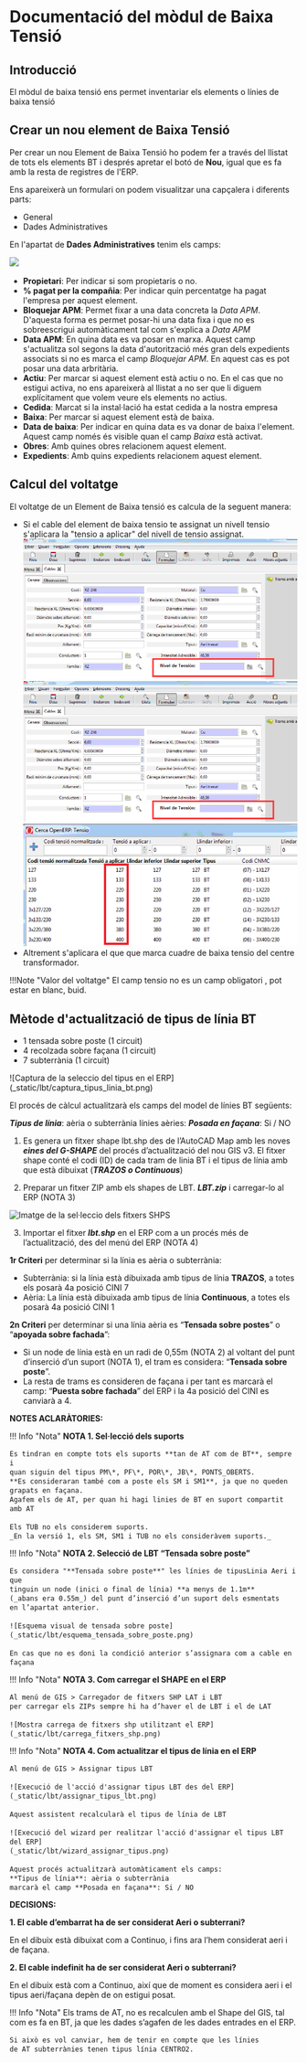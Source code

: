 # Documentació del mòdul de Baixa Tensió

## Introducció

El mòdul de baixa tensió ens permet inventariar els elements o línies de baixa
tensió

## Crear un nou element de Baixa Tensió

Per crear un nou Element de Baixa Tensió ho podem fer a través del llistat de
tots els elements BT i després apretar el botó de **Nou**, igual que es fa amb
la resta de registres de l'ERP.

Ens apareixerà un formulari on podem visualitzar una capçalera i diferents
parts:

  * General
  * Dades Administratives

En l'apartat de **Dades Administratives** tenim els camps:

![](_static/lbt/formulari_administratiu.png)

  * **Propietari**: Per indicar si som propietaris o no.
  * **% pagat per la compañia**: Per indicar quin percentatge ha pagat l'empresa
    per aquest element.
  * **Bloquejar APM**: Permet fixar a una data concreta la *Data APM*. D'aquesta
    forma es permet posar-hi una data fixa i que no es sobreescrigui
    automàticament tal com s'explica a *Data APM*
  * **Data APM**: En quina data es va posar en marxa. Aquest camp
    s'actualitza sol segons la data d'autorització més gran dels expedients
    associats si no es marca el camp *Bloquejar APM*. En aquest cas es pot posar
    una data arbritària.
  * **Actiu**: Per marcar si aquest element està actiu o no. En el cas que no
    estigui activa, no ens apareixerà al llistat a no ser que li diguem
    explícitament que volem veure els elements no actius.
  * **Cedida**: Marcat si la instal·lació ha estat cedida a la nostra empresa
  * **Baixa**: Per marcar si aquest element està de baixa.
  * **Data de baixa**: Per indicar en quina data es va donar de baixa l'element.
    Aquest camp només és visible quan el camp *Baixa* està activat.
  * **Obres**: Amb quines obres relacionem aquest element.
  * **Expedients**: Amb quins expedients relacionem aquest element.

## Calcul del voltatge

El voltatge de un Element de Baixa tensió es calcula de la seguent manera:

- Si el cable del element de baixa tensio te assignat un nivell tensio 
s'aplicara la "tensio a aplicar" del nivell de tensio assignat.
  ![Voltatge LBT](_static/lbt/bt_nivell_tensio.png)
  ![Nivell tensio cable](_static/lbt/bt_nivell_tensio.png)
  ![Tensio a aplicar](_static/lbt/tensio_aplicar.png)
- Altrement s'aplicara el que que marca cuadre de baixa tensio del centre transformador.

!!!Note "Valor del voltatge"
    El camp tensio no es un camp obligatori , pot estar en blanc, buid.
   
## Mètode d'actualització de tipus de línia BT

* 1 tensada sobre poste (1 circuit)
* 4 recolzada sobre façana (1 circuit)
* 7 subterrània (1 circuit)


![Captura de la seleccio del tipus en el ERP]
(_static/lbt/captura_tipus_linia_bt.png)


El procés de càlcul actualitzarà els camps del model de línies BT següents:

**_Tipus de línia_**: aèria o subterrània
línies aèries: **_Posada en façana_**: Si / NO


1. Es genera un fitxer shape lbt.shp des de l’AutoCAD Map amb les noves
   **_eines del G-SHAPE_** del procés d’actualització del nou GIS v3.
   El fitxer shape conté el codi (ID) de cada tram de linia BT i el
   tipus de línia amb que està dibuixat (**_TRAZOS o Continuous_**)

2. Preparar un fitxer ZIP amb els shapes de LBT. **_LBT.zip_**
   i carregar-lo al ERP (NOTA 3)


![Imatge de la sel·leccio dels fitxers SHPS](_static/lbt/fitxers_shps_lbt.png)


3. Importar el fitxer **_lbt.shp_** en el ERP com a un procés
   més de l’actualització, des del menú del ERP (NOTA 4)


**1r Criteri** per determinar si la línia es aèria o subterrània:

* Subterrània: si la línia està dibuixada amb tipus de línia **TRAZOS**,
  a totes els posarà 4a posició CINI 7
* Aèria: La línia està dibuixada amb tipus de línia **Continuous**,
  a totes els posarà 4a posició CINI 1


**2n Criteri** per determinar si una línia aèria es
“**Tensada sobre postes**” o “**apoyada sobre fachada**”:

* Si un node de línia està en un radi de 0,55m (NOTA 2) al voltant del punt
  d’inserció d’un suport (NOTA 1), el tram es considera:
  “**Tensada sobre poste**”.
* La resta de trams es consideren de façana i per tant es marcarà
  el camp: “**Puesta sobre fachada**” del ERP i la 4a posició
  del CINI es canviarà a 4.


**NOTES ACLARÀTORIES:**

!!! Info "Nota"
    **NOTA 1. Sel·lecció dels suports**

    Es tindran en compte tots els suports **tan de AT com de BT**, sempre i
    quan siguin del tipus PM\*, PF\*, POR\*, JB\*, PONTS_OBERTS.
    **Es consideraran també com a poste els SM i SM1**, ja que no queden
    grapats en façana.
    Agafem els de AT, per quan hi hagi linies de BT en suport compartit amb AT

    Els TUB no els considerem suports.
    _En la versió 1, els SM, SM1 i TUB no els consideràvem suports._

!!! Info "Nota"
    **NOTA 2. Selecció de LBT “Tensada sobre poste”**

    Es considera "**Tensada sobre poste**" les línies de tipusLinia Aeri i que
    tinguin un node (inici o final de línia) **a menys de 1.1m**
    (_abans era 0.55m_) del punt d’inserció d’un suport dels esmentats
    en l’apartat anterior.

    ![Esquema visual de tensada sobre poste]
    (_static/lbt/esquema_tensada_sobre_poste.png)

    En cas que no es doni la condició anterior s’assignara com a cable en façana

!!! Info "Nota"
    **NOTA 3. Com carregar el SHAPE en el ERP**

    Al menú de GIS > Carregador de fitxers SHP LAT i LBT
    per carregar els ZIPs sempre hi ha d’haver el de LBT i el de LAT

    ![Mostra carrega de fitxers shp utilitzant el ERP]
    (_static/lbt/carrega_fitxers_shp.png)

!!! Info "Nota"
    **NOTA 4. Com actualitzar el tipus de línia en el ERP**

    Al menú de GIS > Assignar tipus LBT

    ![Execució de l'acció d'assignar tipus LBT des del ERP]
    (_static/lbt/assignar_tipus_lbt.png)

    Aquest assistent recalcularà el tipus de línia de LBT

    ![Execució del wizard per realitzar l'acció d'assignar el tipus LBT del ERP]
    (_static/lbt/wizard_assignar_tipus.png)

    Aquest procés actualitzarà automàticament els camps:
    **Tipus de línia**: aèria o subterrània
    marcarà el camp **Posada en façana**: Si / NO

**DECISIONS:**

**1. El cable d’embarrat ha de ser considerat Aeri o subterrani?**

En el dibuix està dibuixat com a Continuo, i fins ara l’hem considerat aeri i de façana.

**2. El cable indefinit ha de ser considerat Aeri o subterrani?**

En el dibuix està com a Continuo, així que de moment es considera aeri i el tipus aeri/façana depèn de on estigui posat.

!!! Info "Nota"
    Els trams de AT, no es recalculen amb el Shape del GIS, tal com es fa en BT,
    ja que les dades s’agafen de les dades entrades en el ERP.

    Si això es vol canviar, hem de tenir en compte que les línies
    de AT subterrànies tenen tipus línia CENTRO2.
